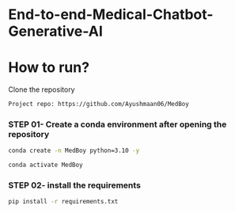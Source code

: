 # End-to-end-Medical-Chatbot-Generative-AI


# How to run?


Clone the repository

```bash
Project repo: https://github.com/Ayushmaan06/MedBoy
```
### STEP 01- Create a conda environment after opening the repository

```bash
conda create -n MedBoy python=3.10 -y
```

```bash
conda activate MedBoy
```


### STEP 02- install the requirements
```bash
pip install -r requirements.txt
```
